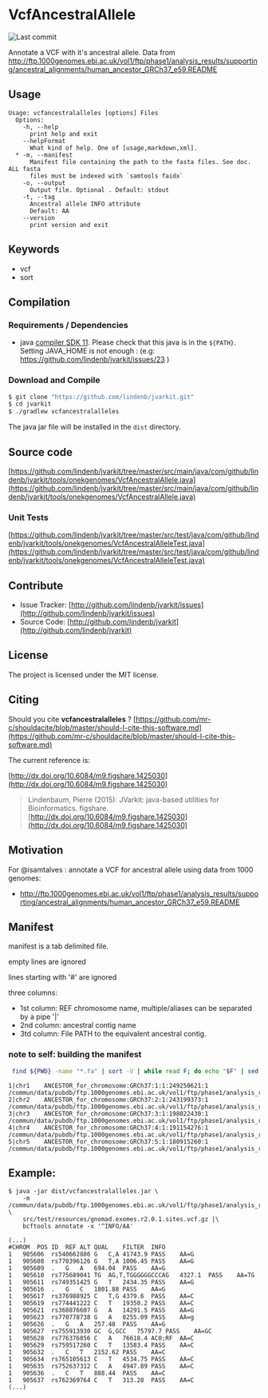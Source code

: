 # VcfAncestralAllele

![Last commit](https://img.shields.io/github/last-commit/lindenb/jvarkit.png)

Annotate a VCF with it's ancestral allele. Data from http://ftp.1000genomes.ebi.ac.uk/vol1/ftp/phase1/analysis_results/supporting/ancestral_alignments/human_ancestor_GRCh37_e59.README


## Usage

```
Usage: vcfancestralalleles [options] Files
  Options:
    -h, --help
      print help and exit
    --helpFormat
      What kind of help. One of [usage,markdown,xml].
  * -m, --manifest
      Manifest file containing the path to the fasta files. See doc. ALL fasta 
      files must be indexed with `samtools faidx`
    -o, --output
      Output file. Optional . Default: stdout
    -t, --tag
      Ancestral allele INFO attribute
      Default: AA
    --version
      print version and exit

```


## Keywords

 * vcf
 * sort


## Compilation

### Requirements / Dependencies

* java [compiler SDK 11](https://jdk.java.net/11/). Please check that this java is in the `${PATH}`. Setting JAVA_HOME is not enough : (e.g: https://github.com/lindenb/jvarkit/issues/23 )


### Download and Compile

```bash
$ git clone "https://github.com/lindenb/jvarkit.git"
$ cd jvarkit
$ ./gradlew vcfancestralalleles
```

The java jar file will be installed in the `dist` directory.

## Source code 

[https://github.com/lindenb/jvarkit/tree/master/src/main/java/com/github/lindenb/jvarkit/tools/onekgenomes/VcfAncestralAllele.java](https://github.com/lindenb/jvarkit/tree/master/src/main/java/com/github/lindenb/jvarkit/tools/onekgenomes/VcfAncestralAllele.java)

### Unit Tests

[https://github.com/lindenb/jvarkit/tree/master/src/test/java/com/github/lindenb/jvarkit/tools/onekgenomes/VcfAncestralAlleleTest.java](https://github.com/lindenb/jvarkit/tree/master/src/test/java/com/github/lindenb/jvarkit/tools/onekgenomes/VcfAncestralAlleleTest.java)


## Contribute

- Issue Tracker: [http://github.com/lindenb/jvarkit/issues](http://github.com/lindenb/jvarkit/issues)
- Source Code: [http://github.com/lindenb/jvarkit](http://github.com/lindenb/jvarkit)

## License

The project is licensed under the MIT license.

## Citing

Should you cite **vcfancestralalleles** ? [https://github.com/mr-c/shouldacite/blob/master/should-I-cite-this-software.md](https://github.com/mr-c/shouldacite/blob/master/should-I-cite-this-software.md)

The current reference is:

[http://dx.doi.org/10.6084/m9.figshare.1425030](http://dx.doi.org/10.6084/m9.figshare.1425030)

> Lindenbaum, Pierre (2015): JVarkit: java-based utilities for Bioinformatics. figshare.
> [http://dx.doi.org/10.6084/m9.figshare.1425030](http://dx.doi.org/10.6084/m9.figshare.1425030)


## Motivation

For @isamtalves : annotate a VCF for ancestral allele using data from 1000 genomes: 

  * http://ftp.1000genomes.ebi.ac.uk/vol1/ftp/phase1/analysis_results/supporting/ancestral_alignments/human_ancestor_GRCh37_e59.README

## Manifest

manifest is a tab delimited file.

empty lines are ignored

lines starting with '#' are ignored

three columns:

  * 1st column: REF chromosome name, multiple/aliases can be separated by a pipe '|'
  * 2nd column: ancestral contig name
  * 3td column: File PATH to the equivalent ancestral contig.

### note to self: building the manifest

```bash
 find ${PWD} -name "*.fa" | sort -V | while read F; do echo "$F" | sed 's%/commun/data/pubdb/ftp.1000genomes.ebi.ac.uk/vol1/ftp/phase1/analysis_results/supporting/human_ancestor_GRCh37_e59/human_ancestor_%%' | sed 's/.fa//' | tr -d "\n" && echo -ne "\t" &&  head -n 1 $F | cut -c 2- | tr -d '\n' && echo -en "\t" && echo $F  ; done | sed 's/^\([^\t]*\)/\1|chr\1/'
```

```
1|chr1    ANCESTOR_for_chromosome:GRCh37:1:1:249250621:1   /commun/data/pubdb/ftp.1000genomes.ebi.ac.uk/vol1/ftp/phase1/analysis_results/supporting/human_ancestor_GRCh37_e59/human_ancestor_1.fa
2|chr2    ANCESTOR_for_chromosome:GRCh37:2:1:243199373:1   /commun/data/pubdb/ftp.1000genomes.ebi.ac.uk/vol1/ftp/phase1/analysis_results/supporting/human_ancestor_GRCh37_e59/human_ancestor_2.fa
3|chr3    ANCESTOR_for_chromosome:GRCh37:3:1:198022430:1   /commun/data/pubdb/ftp.1000genomes.ebi.ac.uk/vol1/ftp/phase1/analysis_results/supporting/human_ancestor_GRCh37_e59/human_ancestor_3.fa
4|chr4    ANCESTOR_for_chromosome:GRCh37:4:1:191154276:1   /commun/data/pubdb/ftp.1000genomes.ebi.ac.uk/vol1/ftp/phase1/analysis_results/supporting/human_ancestor_GRCh37_e59/human_ancestor_4.fa
5|chr5    ANCESTOR_for_chromosome:GRCh37:5:1:180915260:1   /commun/data/pubdb/ftp.1000genomes.ebi.ac.uk/vol1/ftp/phase1/analysis_results/supporting/human_ancestor_GRCh37_e59/human_ancestor_5.fa
```

## Example:

```
$ java -jar dist/vcfancestralalleles.jar \
	-m /commun/data/pubdb/ftp.1000genomes.ebi.ac.uk/vol1/ftp/phase1/analysis_results/supporting/human_ancestor_GRCh37_e59/manifest.mf \
	src/test/resources/gnomad.exomes.r2.0.1.sites.vcf.gz |\
	bcftools annotate -x '^INFO/AA'

(...)
#CHROM	POS	ID	REF	ALT	QUAL	FILTER	INFO
1	905606	rs540662886	G	C,A	41743.9	PASS	AA=G
1	905608	rs770396126	G	T,A	1006.45	PASS	AA=G
1	905609	.	G	A	694.04	PASS	AA=G
1	905610	rs775689041	TG	AG,T,TGGGGGGCCCAG	4327.1	PASS	AA=TG
1	905611	rs749351425	G	T	2434.35	PASS	AA=G
1	905616	.	G	C	1801.88	PASS	AA=G
1	905617	rs376988925	C	T,G	4379.6	PASS	AA=C
1	905619	rs774441222	C	T	19350.2	PASS	AA=C
1	905621	rs368876607	G	A	14291.5	PASS	AA=G
1	905623	rs770778738	G	A	8255.09	PASS	AA=g
1	905626	.	G	A	257.48	PASS	AA=G
1	905627	rs755913930	GC	G,GCC	75797.7	PASS	AA=GC
1	905628	rs776376856	C	A	76618.4	AC0;RF	AA=C
1	905629	rs759517260	C	T	13583.4	PASS	AA=C
1	905632	.	C	T	2152.62	PASS	AA=C
1	905634	rs765105613	C	T	4534.75	PASS	AA=C
1	905635	rs752637312	C	A	4947.89	PASS	AA=C
1	905636	.	C	T	888.44	PASS	AA=C
1	905637	rs762369764	C	T	313.28	PASS	AA=C
(...)
```


